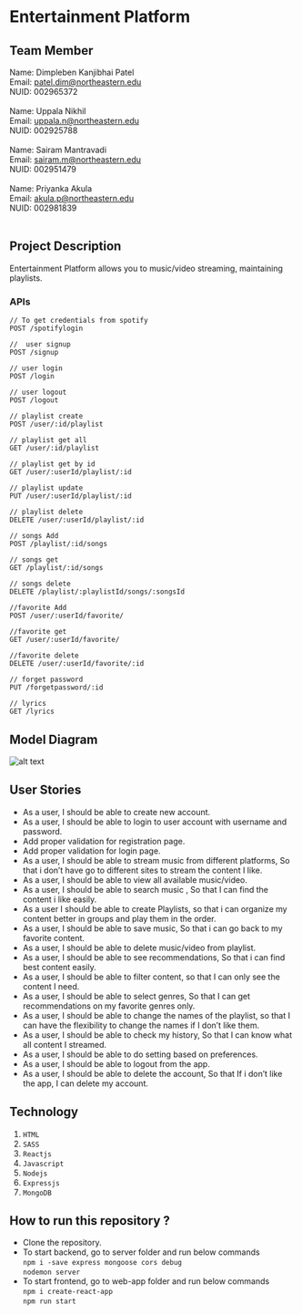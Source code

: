 # Entertainment Platform

## Team Member

Name: Dimpleben Kanjibhai Patel<br>
Email: patel.dim@northeastern.edu <br>
NUID: 002965372<br>
<br>
Name: Uppala Nikhil<br>
Email: uppala.n@northeastern.edu<br>
NUID: 002925788<br>
<br>
Name: Sairam Mantravadi<br>
Email: sairam.m@northeastern.edu<br>
NUID: 002951479<br>
<br>
Name: Priyanka Akula<br>
Email: akula.p@northeastern.edu <br>
NUID: 002981839<br>
<br>

## Project Description

Entertainment Platform allows you to music/video streaming, maintaining playlists.

### APIs

```
// To get credentials from spotify
POST /spotifylogin

//  user signup
POST /signup

// user login
POST /login

// user logout
POST /logout

// playlist create
POST /user/:id/playlist

// playlist get all
GET /user/:id/playlist

// playlist get by id
GET /user/:userId/playlist/:id

// playlist update
PUT /user/:userId/playlist/:id

// playlist delete
DELETE /user/:userId/playlist/:id

// songs Add
POST /playlist/:id/songs

// songs get
GET /playlist/:id/songs

// songs delete
DELETE /playlist/:playlistId/songs/:songsId

//favorite Add
POST /user/:userId/favorite/

//favorite get
GET /user/:userId/favorite/

//favorite delete
DELETE /user/:userId/favorite/:id

// forget password
PUT /forgetpassword/:id

// lyrics
GET /lyrics

```

## Model Diagram

![alt text](https://github.com/neu-mis-info6150-spring-2022/final-project-summeriscoming/blob/main/musicapp/assets/Model%20Diagram.png?raw=true)

## User Stories

- As a user, I should be able to create new account.
- As a user, I should be able to login to user account with username and password.
- Add proper validation for registration page.
- Add proper validation for login page.
- As a user, I should be able to stream music from different platforms, So that i don’t have go to different sites to stream the content I like.
- As a user, I should be able to view all available music/video.
- As a user, I should be able to search music , So that I can find the content i like easily.
- As a user I should be able to create Playlists, so that i can organize my content better in groups and play them in the order.
- As a user, I should be able to save music, So that i can go back to my favorite content.
- As a user, I should be able to delete music/video from playlist.
- As a user, I should be able to see recommendations, So that i can find best content easily.
- As a user, I should be able to filter content, so that I can only see the content I need.
- As a user, I should be able to select genres, So that I can get recommendations on my favorite genres only.
- As a user, I should be able to change the names of the playlist, so that I can have the flexibility to change the names if I don’t like them.
- As a user, I should be able to check my history, So that I can know what all content I streamed.
- As a user, I should be able to do setting based on preferences.
- As a user, I should be able to logout from the app.
- As a user, I should be able to delete the account, So that If i don’t like the app, I can delete my account.

## Technology

1. `HTML`
2. `SASS`
3. `Reactjs`
4. `Javascript`
5. `Nodejs`
6. `Expressjs`
7. `MongoDB`

## How to run this repository ?

- Clone the repository.
- To start backend, go to server folder and run below commands <br>
  `npm i -save express mongoose cors debug`<br>
  `nodemon server`
- To start frontend, go to web-app folder and run below commands <br>
  `npm i create-react-app` <br>
  `npm run start`
